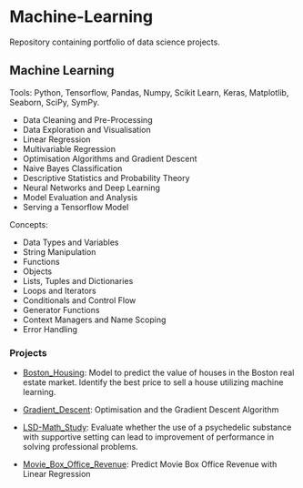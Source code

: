 # Machine-Learning

Repository containing portfolio of data science projects.

## Machine Learning

Tools: Python, Tensorflow, Pandas, Numpy, Scikit Learn, Keras, Matplotlib, Seaborn, SciPy, SymPy.
- Data Cleaning and Pre-Processing
- Data Exploration and Visualisation
- Linear Regression
- Multivariable Regression
- Optimisation Algorithms and Gradient Descent
- Naive Bayes Classification
- Descriptive Statistics and Probability Theory
- Neural Networks and Deep Learning
- Model Evaluation and Analysis
- Serving a Tensorflow Model

Concepts: 
- Data Types and Variables
- String Manipulation
- Functions
- Objects
- Lists, Tuples and Dictionaries
- Loops and Iterators
- Conditionals and Control Flow
- Generator Functions
- Context Managers and Name Scoping
- Error Handling

### Projects

- [Boston_Housing](https://github.com/dt1993/Machine-Learning/tree/master/Boston_Housing): Model to predict the value of houses in the Boston real estate market. Identify the best price to sell a house utilizing machine learning.
  
- [Gradient_Descent](https://github.com/dt1993/Machine-Learning/tree/master/Gradient_Descent): Optimisation and the Gradient Descent Algorithm
  
- [LSD-Math_Study](https://github.com/dt1993/Machine-Learning/tree/master/LSD-Math_Study): Evaluate whether the use of a psychedelic substance with supportive setting can lead to improvement of performance in solving professional problems.
  
- [Movie_Box_Office_Revenue](https://github.com/dt1993/Machine-Learning/tree/master/Movie_Box_Office_Revenue): Predict Movie Box Office Revenue with Linear Regression
